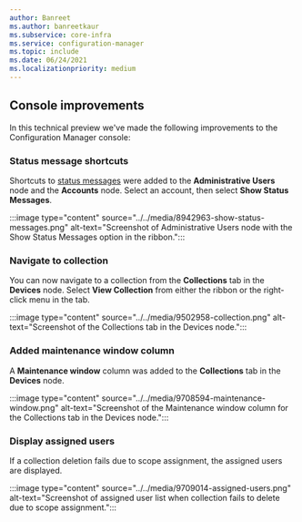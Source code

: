 ```yaml
---
author: Banreet
ms.author: banreetkaur
ms.subservice: core-infra
ms.service: configuration-manager
ms.topic: include
ms.date: 06/24/2021
ms.localizationpriority: medium
---
```


## <a name="bkmk_console"></a> Console improvements
<!--9575773-->
In this technical preview we've made the following improvements to the Configuration Manager console:

### Status message shortcuts
<!--8942963-->
Shortcuts to [status messages](../../../../servers/manage/use-status-system.md) were added to the **Administrative Users** node and the **Accounts** node. Select an account, then select **Show Status Messages**.

:::image type="content" source="../../media/8942963-show-status-messages.png" alt-text="Screenshot of Administrative Users node with the Show Status Messages option in the ribbon.":::

### Navigate to collection
<!--9502958-->
You can now navigate to a collection from the **Collections** tab in the **Devices** node. Select **View Collection** from either the ribbon or the right-click menu in the tab. 

:::image type="content" source="../../media/9502958-collection.png" alt-text="Screenshot of the Collections tab in the Devices node.":::

### Added maintenance window column
<!--9708594-->
A **Maintenance window** column was added to the **Collections** tab in the **Devices** node.

:::image type="content" source="../../media/9708594-maintenance-window.png" alt-text="Screenshot of the Maintenance window column for the Collections tab in the Devices node.":::

### Display assigned users
<!--9709014-->
If a collection deletion fails due to scope assignment, the assigned users are displayed.

:::image type="content" source="../../media/9709014-assigned-users.png" alt-text="Screenshot of assigned user list when collection fails to delete due to scope assignment.":::
